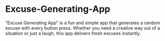 # Excuse-Generating-App
"Excuse Generating App" is a fun and simple app that generates a random excuse with every button press. Whether you need a creative way out of a situation or just a laugh, this app delivers fresh excuses instantly.
